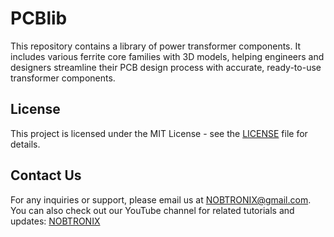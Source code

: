 # PCBlib
This repository contains a library of power transformer components. It includes various ferrite core families with 3D models, helping engineers and designers streamline their PCB design process with accurate, ready-to-use transformer components.


## License

This project is licensed under the MIT License - see the [LICENSE](https://opensource.org/licenses/MIT) file for details.


## Contact Us

For any inquiries or support, please email us at [NOBTRONIX@gmail.com](mailto:NOBTRONIX@gmail.com).
You can also check out our YouTube channel for related tutorials and updates: [NOBTRONIX](https://www.youtube.com/@nobtronix)
